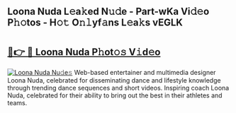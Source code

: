 ## Loona Nuda L𝚎a𝚔ed N𝚞𝚍e - Part-wKa Vi𝚍𝚎o P𝚑𝚘tos - H𝚘𝚝 O𝚗𝚕yf𝚊ns L𝚎a𝚔s vEGLK

# <h2><a href="http://kfboaqe.oniu.top/?m=Loona+Nuda">🔗👉 🔴 Loona Nuda P𝚑ot𝚘𝚜 V𝚒d𝚎o</a></h2>

[![Loona Nuda Nu𝚍e𝚜](https://i.imgur.com/0qMVB7G.gif)](http://kfboaqe.oniu.top/?m=Loona+Nuda)
Web-based entertainer and multimedia designer Loona Nuda, celebrated for disseminating dance and lifestyle knowledge through trending dance sequences and short videos. Inspiring coach Loona Nuda, celebrated for their ability to bring out the best in their athletes and teams.  
